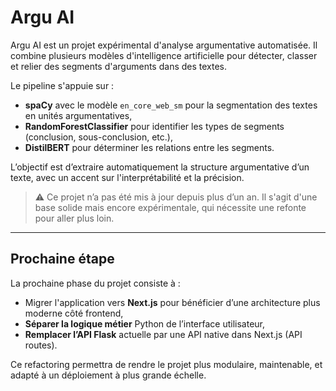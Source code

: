 # Argu AI

Argu AI est un projet expérimental d'analyse argumentative automatisée. Il combine plusieurs modèles d'intelligence artificielle pour détecter, classer et relier des segments d'arguments dans des textes.

Le pipeline s'appuie sur :
- **spaCy** avec le modèle `en_core_web_sm` pour la segmentation des textes en unités argumentatives,
- **RandomForestClassifier** pour identifier les types de segments (conclusion, sous-conclusion, etc.),
- **DistilBERT** pour déterminer les relations entre les segments.

L’objectif est d’extraire automatiquement la structure argumentative d’un texte, avec un accent sur l'interprétabilité et la précision.

> ⚠️ Ce projet n’a pas été mis à jour depuis plus d’un an. Il s'agit d'une base solide mais encore expérimentale, qui nécessite une refonte pour aller plus loin.

---

## Prochaine étape

La prochaine phase du projet consiste à :
- Migrer l'application vers **Next.js** pour bénéficier d’une architecture plus moderne côté frontend,
- **Séparer la logique métier** Python de l’interface utilisateur,
- **Remplacer l’API Flask** actuelle par une API native dans Next.js (API routes).

Ce refactoring permettra de rendre le projet plus modulaire, maintenable, et adapté à un déploiement à plus grande échelle.
